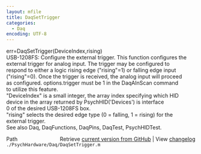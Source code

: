 ```yaml
---
layout: mfile
title: DaqSetTrigger
categories:
  - Daq
encoding: UTF-8
---
```


err=DaqSetTrigger(DeviceIndex,rising)  
USB-1208FS: Configure the external trigger. This function configures the  
external trigger for analog input. The trigger may be configured to  
respond to either a logic rising edge ("rising"=1) or falling edge input  
("rising"=0). Once the trigger is received, the analog input will proceed  
as configured. options.trigger must be 1 in the DaqAInScan command  
to utilize this feature.  
"DeviceIndex" is a small integer, the array index specifying which HID  
        device in the array returned by PsychHID('Devices') is interface  
        0 of the desired USB-1208FS box.  
"rising" selects the desired edge type (0 = falling, 1 = rising) for the  
        external trigger.  
See also Daq, DaqFunctions, DaqPins, DaqTest, PsychHIDTest.  


<div class="code_header" style="text-align:right;">
  <span style="float:left;">Path&nbsp;&nbsp;</span> <span class="counter">Retrieve <a href=
  "https://raw.github.com/Psychtoolbox-3/Psychtoolbox-3/beta/./PsychHardware/Daq/DaqSetTrigger.m">current version from GitHub</a> | View <a href=
  "https://github.com/Psychtoolbox-3/Psychtoolbox-3/commits/beta/./PsychHardware/Daq/DaqSetTrigger.m">changelog</a></span>
</div>
<div class="code">
  <code>./PsychHardware/Daq/DaqSetTrigger.m</code>
</div>
